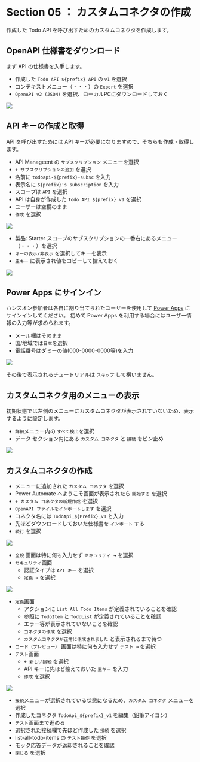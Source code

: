 # Section 05 ： カスタムコネクタの作成

作成した Todo API を呼び出すためのカスタムコネクタを作成します。

## OpenAPI 仕様書をダウンロード

まず API の仕様書を入手します。

- 作成した `Todo API ${prefix} API` の `v1` を選択
- コンテキストメニュー（・・・）の `Export` を選択
- `OpenAPI v2 (JSON)` を選択、ローカルPCにダウンロードしておく

![](./images/section05-export-api-definition.png)

## API キーの作成と取得

API を呼び出すためには API キーが必要になりますので、そちらも作成・取得します。

- API Manageent の `サブスクリプション` メニューを選択
- `+ サブスクリプションの追加` を選択
- 名前に `todoapi-${prefix}-subsc` を入力
- 表示名に `${prefix}'s subscription` を入力
- スコープは `API` を選択
- API は自身が作成した `Todo API ${prefix} v1` を選択
- ユーザーは空欄のまま
- `作成` を選択

![](./images/section05-create-api-subsc.png)

- 製品: Starter スコープのサブスクリプションの一番右にあるメニュー（・・・）を選択
- `キーの表示/非表示` を選択してキーを表示
- `主キー` に表示され値をコピーして控えておく

![](./images/section05-subscription-key.png)

## Power Apps にサインイン

ハンズオン参加者は各自に割り当てられたユーザーを使用して [Power Apps](https://make.powerapps.com/) にサインインしてください。
初めて Power Apps を利用する場合にはユーザー情報の入力等が求められます。

- メール欄はそのまま
- 国/地域では`日本`を選択
- 電話番号はダミーの値(000-0000-0000等)を入力

![](./images/section05-first-signin.png)

その後で表示されるチュートリアルは `スキップ` して構いません。

## カスタムコネクタ用のメニューの表示

初期状態では左側のメニューにカスタムコネクタが表示されていないため、表示するように設定します。

- `詳細`メニュー内の `すべて検出`を選択
- データ セクション内にある `カスタム コネクタ` と `接続` をピン止め

![](./images/section05-customize-menu.png)

## カスタムコネクタの作成

- メニューに追加された `カスタム コネクタ` を選択
- Power Automate へようこそ画面が表示されたら `開始する` を選択
- `+ カスタム コネクタの新規作成` を選択
- `OpenAPI ファイルをインポートします` を選択
- コネクタ名には `TodoApi_${Prefix}_v1` と入力
- 先ほどダウンロードしておいた仕様書を `インポート` する
- `続行` を選択

![](./images/section05-create-connector-from-openapi.png)

- `全般` 画面は特に何も入力せず `セキュリティ →` を選択
- `セキュリティ`画面
    - 認証タイプは `API キー` を選択
    - `定義 →` を選択

![](./images/section05-create-connector1.png)


- `定義`画面
    - アクションに `List All Todo Items` が定義されていることを確認
    - 参照に `TodoItem` と `TodoList` が定義されていることを確認
    - エラー等が表示されていないことを確認
    - `コネクタの作成` を選択
    - `カスタムコネクタが正常に作成されました` と表示されるまで待つ
- `コード（プレビュー）` 画面は特に何も入力せず `テスト →` を選択
- `テスト`画面
    - `+ 新しい接続` を選択
    - API キーに先ほど控えておいた `主キー` を入力
    - `作成` を選択

![](./images/section05-create-connector2.png)

- `接続`メニューが選択されている状態になるため、`カスタム コネクタ` メニューを選択
- 作成したコネクタ `TodoApi_${prefix}_v1` を編集（鉛筆アイコン）
- `テスト`画面まで進める
- 選択された接続欄で先ほど作成した `接続` を選択
- list-all-todo-items の `テスト操作` を選択
- モック応答データが返却されることを確認
- `閉じる` を選択

